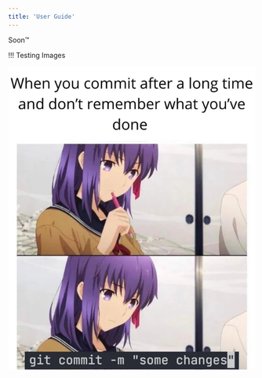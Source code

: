 ```yaml
---
title: 'User Guide'
---
```


Soon™

!!! Testing Images

![zouykvhs1a681](zouykvhs1a681.webp "zouykvhs1a681")